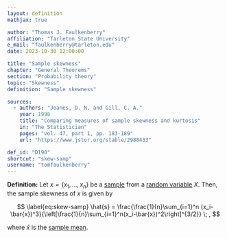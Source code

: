 ```yaml
---
layout: definition
mathjax: true

author: "Thomas J. Faulkenberry"
affiliation: "Tarleton State University"
e_mail: "faulkenberry@tarleton.edu"
date: 2023-10-30 12:00:00

title: "Sample skewness"
chapter: "General Theorems"
section: "Probability theory"
topic: "Skewness"
definition: "Sample skewness"

sources:
  - authors: "Joanes, D. N. and Gill, C. A."
    year: 1998
    title: "Comparing measures of sample skewness and kurtosis"
    in: "The Statistician"
    pages: "vol. 47, part 1, pp. 183-189"
    url: "https://www.jstor.org/stable/2988433"

def_id: "D190"
shortcut: "skew-samp"
username: "tomfaulkenberry"
---
```



**Definition:** Let $x = \left\lbrace x_1, \ldots, x_n \right\rbrace$ be a [sample](/D/samp) from a [random variable](/D/rvar) $X$. Then, the sample skewness of $x$ is given by

$$ \label{eq:skew-samp}
\hat{s} = \frac{\frac{1}{n}\sum_{i=1}^n (x_i-\bar{x})^3}{\left[\frac{1}{n}\sum_{i=1}^n(x_i-\bar{x})^2\right]^{3/2}} \; ,
$$

where $\bar{x}$ is the [sample mean](/D/mean-samp).
